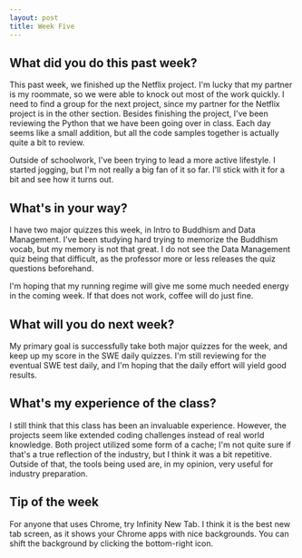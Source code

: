 ```yaml
---
layout: post
title: Week Five
---
```


## What did you do this past week? ##
This past week, we finished up the Netflix project. I'm lucky that my partner is my roommate, so we were able to knock out most of the work quickly. I need to find a group for the next project, since my partner for the Netflix project is in the other section. Besides finishing the project, I've been reviewing the Python that we have been going over in class. Each day seems like a small addition, but all the code samples together is actually quite a bit to review.  

Outside of schoolwork, I've been trying to lead a more active lifestyle. I started jogging, but I'm not really a big fan of it so far. I'll stick with it for a bit and see how it turns out. 

## What's in your way? ##
I have two major quizzes this week, in Intro to Buddhism and Data Management. I've been studying hard trying to memorize the Buddhism vocab, but my memory is not that great. I do not see the Data Management quiz being that difficult, as the professor more or less releases the quiz questions beforehand. 

I'm hoping that my running regime will give me some much needed energy in the coming week. If that does not work, coffee will do just fine.

## What will you do next week? ##
My primary goal is successfully take both major quizzes for the week, and keep up my score in the SWE daily quizzes. I'm still reviewing for the eventual SWE test daily, and I'm hoping that the daily effort will yield good results. 

## What's my experience of the class? ##
I still think that this class has been an invaluable experience. However, the projects seem like extended coding challenges instead of real world knowledge. Both project utilized some form of a cache; I'm not quite sure if that's a true reflection of the industry, but I think it was a bit repetitive. Outside of that, the tools being used are, in my opinion, very useful for industry preparation. 

## Tip of the week ##
For anyone that uses Chrome, try Infinity New Tab. I think it is the best new tab screen, as it shows your Chrome apps with nice backgrounds. You can shift the background by clicking the bottom-right icon. 